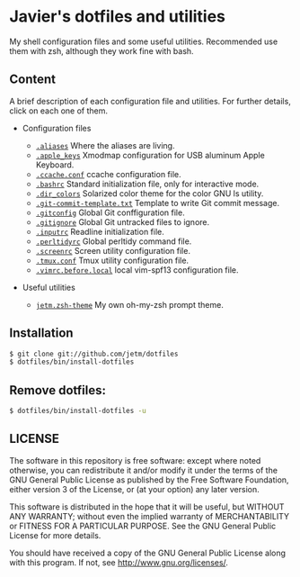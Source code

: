 # Javier's dotfiles and utilities

My shell configuration files and some useful utilities. Recommended use them with zsh,
although they work fine with bash.

## Content

A brief description of each configuration file and utilities. For further details, click on
each one of them.

* Configuration files
    * [`.aliases`](https://github.com/jetm/dotfiles/blob/master/.aliases) Where the aliases are living.
    * [`.apple_keys`](https://github.com/jetm/dotfiles/blob/master/.apple_keys) Xmodmap configuration for USB aluminum Apple Keyboard.
    * [`.ccache.conf`](https://github.com/jetm/dotfiles/blob/master/.ccache/ccache.conf) ccache configuration file.
    * [`.bashrc`](https://github.com/jetm/dotfiles/blob/master/.bashrc) Standard initialization file, only for interactive mode.
    * [`.dir_colors`](https://github.com/jetm/dotfiles/blob/master/.dir_colors) Solarized color theme for the color GNU ls utility.
    * [`.git-commit-template.txt`](https://github.com/jetm/dotfiles/blob/master/.git-commit-template.txt) Template to write Git commit message.
    * [`.gitconfig`](https://github.com/jetm/dotfiles/blob/master/.gitconfig) Global Git conffiguration file.
    * [`.gitignore`](https://github.com/jetm/dotfiles/blob/master/.gitignore) Global Git untracked files to ignore.
    * [`.inputrc`](https://github.com/jetm/dotfiles/blob/master/.inputrc) Readline initialization file.
    * [`.perltidyrc`](https://github.com/jetm/dotfiles/blob/master/.perltidyrc) Global perltidy command file.
    * [`.screenrc`](https://github.com/jetm/dotfiles/blob/master/.screenrc) Screen utility configuration file.
    * [`.tmux.conf`](https://github.com/jetm/dotfiles/blob/master/.tmux.conf) Tmux utility configuration file.
    * [`.vimrc.before.local`](https://github.com/jetm/dotfiles/blob/master/.vimrc.before.local) local vim-spf13 configuration file.

* Useful utilities
    * [`jetm.zsh-theme`](https://github.com/jetm/dotfiles/blob/master/.oh-my-zsh/themes/jetm.zsh-theme) My own oh-my-zsh prompt theme.

## Installation

```sh
$ git clone git://github.com/jetm/dotfiles
$ dotfiles/bin/install-dotfiles
```

## Remove dotfiles:

```sh
$ dotfiles/bin/install-dotfiles -u
```

## LICENSE

The software in this repository is free software: except where noted
otherwise, you can redistribute it and/or modify it under the terms of
the GNU General Public License as published by the Free Software
Foundation, either version 3 of the License, or (at your option) any
later version.

This software is distributed in the hope that it will be useful, but
WITHOUT ANY WARRANTY; without even the implied warranty of
MERCHANTABILITY or FITNESS FOR A PARTICULAR PURPOSE.  See the GNU
General Public License for more details.

You should have received a copy of the GNU General Public License
along with this program.  If not, see <http://www.gnu.org/licenses/>.

